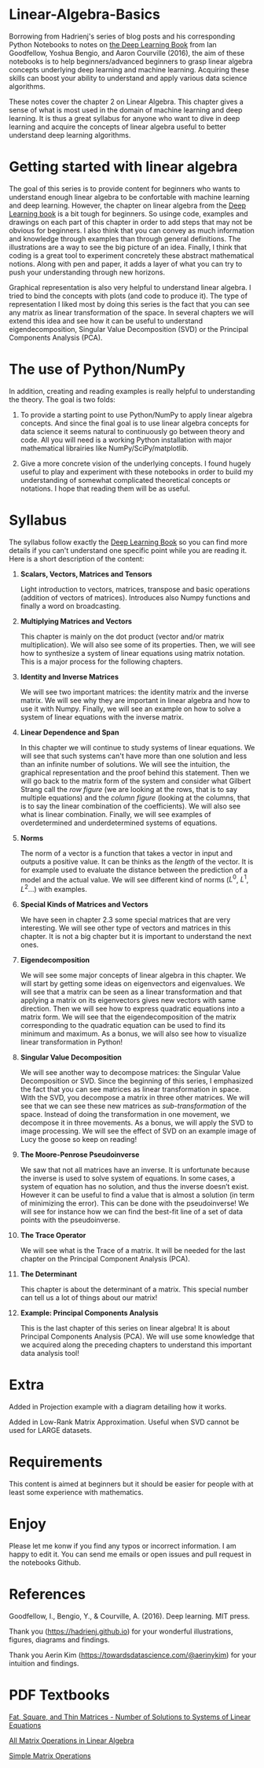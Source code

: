 # Linear-Algebra-Basics

Borrowing from Hadrienj's series of blog posts and his corresponding Python Notebooks to notes on [the Deep Learning Book](http://www.deeplearningbook.org/) from Ian Goodfellow, Yoshua Bengio, and Aaron Courville (2016), the aim of these notebooks is to help beginners/advanced beginners to grasp linear algebra concepts underlying deep learning and machine learning. Acquiring these skills can boost your ability to understand and apply various data science algorithms.

These notes cover the chapter 2 on Linear Algebra. This chapter gives a sense of what is most used in the domain of machine learning and deep learning. It is thus a great syllabus for anyone who want to dive in deep learning and acquire the concepts of linear algebra useful to better understand deep learning algorithms.

# Getting started with linear algebra

The goal of this series is to provide content for beginners who wants to understand enough linear algebra to be confortable with machine learning and deep learning. However, the chapter on linear algebra from the [Deep Learning book](http://www.deeplearningbook.org/) is a bit tough for beginners. So usinge code, examples and drawings on each part of this chapter in order to add steps that may not be obvious for beginners. I also think that you can convey as much information and knowledge through examples than through general definitions. The illustrations are a way to see the big picture of an idea. Finally, I think that coding is a great tool to experiment concretely these abstract mathematical notions. Along with pen and paper, it adds a layer of what you can try to push your understanding through new horizons.

Graphical representation is also very helpful to understand linear algebra. I tried to bind the concepts with plots (and code to produce it). The type of representation I liked most by doing this series is the fact that you can see any matrix as linear transformation of the space. In several chapters we will extend this idea and see how it can be useful to understand eigendecomposition, Singular Value Decomposition (SVD) or the Principal Components Analysis (PCA).

# The use of Python/NumPy

In addition, creating and reading examples is really helpful to understanding the theory. The goal is two folds:

1. To provide a starting point to use Python/NumPy to apply linear algebra concepts. And since the final goal is to use linear algebra concepts for data science it seems natural to continuously go between theory and code. All you will need is a working Python installation with major mathematical librairies like NumPy/SciPy/matplotlib.

2. Give a more concrete vision of the underlying concepts. I found hugely useful to play and experiment with these notebooks in order to build my understanding of somewhat complicated theoretical concepts or notations. I hope that reading them will be as useful.

# Syllabus

The syllabus follow exactly the [Deep Learning Book](http://www.deeplearningbook.org/) so you can find more details if you can't understand one specific point while you are reading it. Here is a short description of the content:

1. **Scalars, Vectors, Matrices and Tensors**

    Light introduction to vectors, matrices, transpose and basic operations (addition of vectors of matrices). Introduces also Numpy functions and finally a word on broadcasting.

2. **Multiplying Matrices and Vectors**

    This chapter is mainly on the dot product (vector and/or matrix multiplication). We will also see some of its properties. Then, we will see how to synthesize a system of linear equations using matrix notation. This is a major process for the following chapters.

3. **Identity and Inverse Matrices**

    We will see two important matrices: the identity matrix and the inverse matrix. We will see why they are important in linear algebra and how to use it with Numpy. Finally, we will see an example on how to solve a system of linear equations with the inverse matrix.

4. **Linear Dependence and Span**

    In this chapter we will continue to study systems of linear equations. We will see that such systems can't have more than one solution and less than an infinite number of solutions. We will see the intuition, the graphical representation and the proof behind this statement. Then we will go back to the matrix form of the system and consider what Gilbert Strang call the *row figure* (we are looking at the rows, that is to say multiple equations) and the *column figure* (looking at the columns, that is to say the linear combination of the coefficients). We will also see what is linear combination. Finally, we will see examples of overdetermined and underdetermined systems of equations.

5. **Norms**

    The norm of a vector is a function that takes a vector in input and outputs a positive value. It can be thinks as the *length* of the vector. It is for example used to evaluate the distance between the prediction of a model and the actual value. We will see different kind of norms ($L^0$, $L^1$, $L^2$...) with examples.

6. **Special Kinds of Matrices and Vectors**

    We have seen in chapter 2.3 some special matrices that are very interesting. We will see other type of vectors and matrices in this chapter. It is not a big chapter but it is important to understand the next ones.

7. **Eigendecomposition**

    We will see some major concepts of linear algebra in this chapter. We will start by getting some ideas on eigenvectors and eigenvalues. We will see that a matrix can be seen as a linear transformation and that applying a matrix on its eigenvectors gives new vectors with same direction. Then we will see how to express quadratic equations into a matrix form. We will see that the eigendecomposition of the matrix corresponding to the quadratic equation can be used to find its minimum and maximum. As a bonus, we will also see how to visualize linear transformation in Python!

8. **Singular Value Decomposition**

    We will see another way to decompose matrices: the Singular Value Decomposition or SVD. Since the beginning of this series, I emphasized the fact that you can see matrices as linear transformation in space. With the SVD, you decompose a matrix in three other matrices. We will see that we can see these new matrices as *sub-transformation* of the space. Instead of doing the transformation in one movement, we decompose it in three movements. As a bonus, we will apply the SVD to image processing. We will see the effect of SVD on an example image of Lucy the goose so keep on reading!

9. **The Moore-Penrose Pseudoinverse**

    We saw that not all matrices have an inverse. It is unfortunate because the inverse is used to solve system of equations. In some cases, a system of equation has no solution, and thus the inverse doesn’t exist. However it can be useful to find a value that is almost a solution (in term of minimizing the error). This can be done with the pseudoinverse! We will see for instance how we can find the best-fit line of a set of data points with the pseudoinverse.

10. **The Trace Operator**

    We will see what is the Trace of a matrix. It will be needed for the last chapter on the Principal Component Analysis (PCA).

11. **The Determinant**

    This chapter is about the determinant of a matrix. This special number can tell us a lot of things about our matrix!

12. **Example: Principal Components Analysis**

    This is the last chapter of this series on linear algebra! It is about Principal Components Analysis (PCA). We will use some knowledge that we acquired along the preceding chapters to understand this important data analysis tool!

# Extra

Added in Projection example with a diagram detailing how it works.

Added in Low-Rank Matrix Approximation. Useful when SVD cannot be used for LARGE datasets.

# Requirements

This content is aimed at beginners but it should be easier for people with at least some experience with mathematics.

# Enjoy

Please let me konw if you find any typos or incorrect information. I am happy to edit it. You can send me emails or open issues and pull request in the notebooks Github.

# References

Goodfellow, I., Bengio, Y., & Courville, A. (2016). Deep learning. MIT press.

Thank you (https://hadrienj.github.io) for your wonderful illustrations, figures, diagrams and findings.

Thank you Aerin Kim (https://towardsdatascience.com/@aerinykim) for your intuition and findings.

# PDF Textbooks

[Fat, Square, and Thin Matrices - Number of Solutions to Systems of Linear Equations](http://www-users.math.umn.edu/~moham189/docs/Spring_2016/Fat,%20Square%20and%20Thin%20Matrices/Fat_Square_Thin_Matrices_Systems_of_Equations.pdf)

[All Matrix Operations in Linear Algebra](https://www.math.uwaterloo.ca/~hwolkowi/matrixcookbook.pdf)

[Simple Matrix Operations](https://web.ma.utexas.edu/users/sadun/S08/427K/matrix.pdf)
